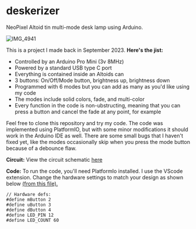# deskerizer
NeoPixel Altoid tin multi-mode desk lamp using Arduino.

![IMG_4941](https://github.com/jpsullivan234/deskerizer/assets/92565104/0e99e306-a022-400a-996e-3e1bd6fcf210)

This is a project I made back in September 2023. **Here's the jist:**
  - Controlled by an Arduino Pro Mini (3v 8MHz)
  - Powered by a standard USB type C port
  - Everything is contained inside an Altoids can
  - 3 buttons: On/Off/Mode button, brightness up, brightness down
  - Programmed with 6 modes but you can add as many as you'd like using my code
  - The modes include solid colors, fade, and multi-color
  - Every function in the code is non-ubstructing, meaning that you can press a button and cancel the fade at any point,     for example

Feel free to clone this repository and try my code. The code was implemented using PlatformIO, but with some minor modifications it should work in the Arduino IDE as well. There are some small bugs that I haven't fixed yet, like the modes occasionally skip when you press the mode button because of a debounce flaw.

**Circuit:**
View the circuit schematic [here](https://github.com/jpsullivan234/deskerizer/blob/75a3da9ff55c3819afbcfb51c352b4ee03d1c138/DeskerizerSchematic.jpg)

**Code:**
To run the code, you'll need PlatformIo installed. I use the VScode extension. Change the hardware settings to match your design as shown below [(from this file).](https://github.com/jpsullivan234/deskerizer/blob/f3788d3a5447a76e29e0b0093865ea8c205f2d7d/src/main.cpp)

    // Hardware defs: 
    #define mButton 2
    #define uButton 3
    #define dButton 4
    #define LED_PIN 12
    #define LED_COUNT 60



